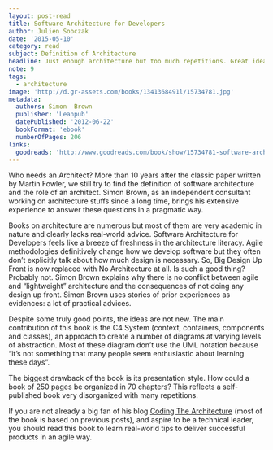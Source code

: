 ```yaml
---
layout: post-read
title: Software Architecture for Developers
author: Julien Sobczak
date: '2015-05-10'
category: read
subject: Definition of Architecture
headline: Just enough architecture but too much repetitions. Great ideas delivered in a poor format.
note: 9
tags:
  - architecture
image: 'http://d.gr-assets.com/books/1341368491l/15734781.jpg'
metadata:
  authors: Simon  Brown
  publisher: 'Leanpub'
  datePublished: '2012-06-22'
  bookFormat: 'ebook'
  numberOfPages: 206
links:
  goodreads: 'http://www.goodreads.com/book/show/15734781-software-architecture-for-developers'
---
```


Who needs an Architect? More than 10 years after the classic paper written by Martin Fowler, we still try to find the definition of software architecture and the role of an architect. Simon Brown, as an independent consultant working on architecture stuffs since a long time, brings his extensive experience to answer these questions in a pragmatic way.

Books on architecture are numerous but most of them are very academic in nature and clearly lacks real-world advice. Software Architecture for Developers feels like a breeze of freshness in the architecture literacy. Agile methodologies definitively change how we develop software but they often don’t explicitly talk about how much design is necessary. So, Big Design Up Front is now replaced with No Architecture at all. Is such a good thing? Probably not. Simon Brown explains why there is no conflict between agile and “lightweight” architecture and the consequences of not doing any design up front. Simon Brown uses stories of prior experiences as evidences: a lot of practical advices.

Despite some truly good points, the ideas are not new. The main contribution of this book is the C4 System (context, containers, components and classes), an approach to create a number of diagrams at varying levels of abstraction. Most of these diagram don’t use the UML notation because “it’s not something that many people seem enthusiastic about learning these days”.

The biggest drawback of the book is its presentation style. How could a book of 250 pages be organized in 70 chapters? This reflects a self-published book very disorganized with many repetitions.

If you are not already a big fan of his blog [Coding The Architecture](http://www.codingthearchitecture.com/) (most of the book is based on previous posts), and aspire to be a technical leader, you should read this book to learn real-world tips to deliver successful products in an agile way.

